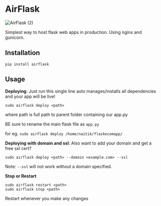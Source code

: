 # AirFlask

![AirFlask (2)](https://github.com/user-attachments/assets/73f561cb-74aa-428e-be29-08694574dc2e)

Simplest way to host flask web apps in production.
Using nginx and gunicorn.

## Installation
```
pip install airflask
```


## Usage
**Deploying**: Just run this single line auto manages/installs all dependencies and your app will be live!

```
sudo airflask deploy <path>
```

where path is full path to parent folder containing our app.py 

BE sure to rename the main flask file as `app.py`

for eg. `sudo airflask deploy /home/naitik/flaskecomapp/`







**Deploying with domain and ssl**: Also want to add your domain and get a free ssl cert?

```
sudo airflask deploy <path> --domain <example.com> --ssl
```

Note: `--ssl` will not work without a domain specified.





**Stop or Restart**
```
sudo airflask restart <path>
sudo airflask stop <path>
```
Restart whenever you make any changes





